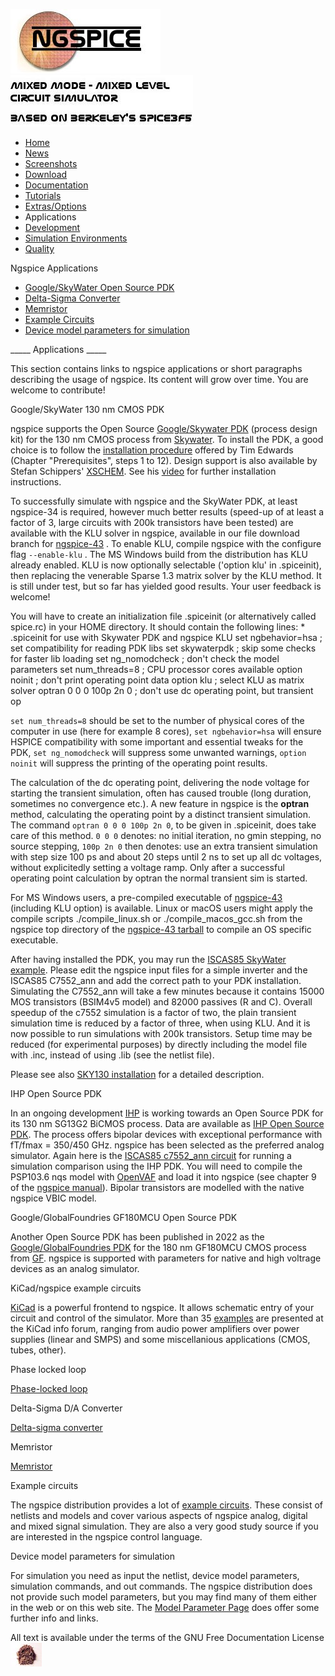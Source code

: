 ![NGSPICE](./images/nglogo.jpg) ![Mixed mode - mixed level circuit simulator - based on Berkeley's Spice3f5](./images/ngtext2.jpg) [](https://sourceforge.net/projects/ngspice)

-   [Home](./index.html)
-   [News](./news.html)
-   [Screenshots](https://sourceforge.net/projects/ngspice/)
-   [Download](./download.html)
-   [Documentation](./docs.html)
-   [Tutorials](./tutorials.html)
-   [Extras/Options](./extras.html)
-   Applications
-   [Development](./devel.html)
-   [Simulation Environments](./resources.html)
-   [Quality](./quality.html)

Ngspice Applications

-   [Google/SkyWater Open Source PDK](applic.html#sky)
-   [Delta-Sigma Converter](applic.html#dsc)
-   [Memristor](applic.html#memr)
-   [Example Circuits](applic.html#exam)
-   [Device model parameters for simulation](applic.html#mparam)

\_\_\_\_\_ Applications \_\_\_\_\_

This section contains links to ngspice applications or short paragraphs describing the usage of ngspice. Its content will grow over time. You are welcome to contribute!

Google/SkyWater 130 nm CMOS PDK

ngspice supports the Open Source [Google/Skywater PDK](https://github.com/google/skywater-pdk) (process design kit) for the 130 nm CMOS process from [Skywater](https://www.skywatertechnology.com/). To install the PDK, a good choice is to follow the [installation procedure](http://opencircuitdesign.com/open_pdks/install.html) offered by Tim Edwards (Chapter "Prerequisites", steps 1 to 12). Design support is also available by Stefan Schippers' [XSCHEM](http://repo.hu/projects/xschem/index.html). See his [video](https://www.youtube.com/watch?v=jXmmxO8WG8s) for further installation instructions.

To successfully simulate with ngspice and the SkyWater PDK, at least ngspice-34 is required, however much better results (speed-up of at least a factor of 3, large circuits with 200k transistors have been tested) are available with the KLU solver in ngspice, available in our file download branch for [ngspice-43](https://sourceforge.net/projects/ngspice/files/ng-spice-rework/43/) . To enable KLU, compile ngspice with the configure flag `--enable-klu` . The MS Windows build from the distribution has KLU already enabled. KLU is now optionally selectable ('option klu' in .spiceinit), then replacing the venerable Sparse 1.3 matrix solver by the KLU method. It is still under test, but so far has yielded good results. Your user feedback is welcome!

You will have to create an initialization file .spiceinit (or alternatively called spice.rc) in your HOME directory. It should contain the following lines:
              * .spiceinit for use with Skywater PDK and ngspice KLU
              set ngbehavior=hsa     ; set compatibility for reading PDK libs
              set skywaterpdk        ; skip some checks for faster lib loading
              set ng_nomodcheck      ; don't check the model parameters
              set num_threads=8      ; CPU processor cores available
              option noinit          ; don't print operating point data
              option klu             ; select KLU as matrix solver
              optran 0 0 0 100p 2n 0 ; don't use dc operating point, but transient op

`set num_threads=8` should be set to the number of physical cores of the computer in use (here for example 8 cores), `set ngbehavior=hsa` will ensure HSPICE compatibility with some important and essential tweaks for the PDK, `set ng_nomodcheck` will suppress some unwanted warnings, `option noinit` will suppress the printing of the operating point results.

The calculation of the dc operating point, delivering the node voltage for starting the transient simulation, often has caused trouble (long duration, sometimes no convergence etc.). A new feature in ngspice is the **optran** method, calculating the operating point by a distinct transient simulation. The command `optran 0 0 0 100p 2n 0`, to be given in .spiceinit, does take care of this method. `0 0 0` denotes: no initial iteration, no gmin stepping, no source stepping, `100p 2n 0` then denotes: use an extra transient simulation with step size 100 ps and about 20 steps until 2 ns to set up all dc voltages, without explicitedly setting a voltage ramp. Only after a successful operating point calculation by optran the normal transient sim is started.

For MS Windows users, a pre-compiled executable of [ngspice-43](https://sourceforge.net/projects/ngspice/files/ng-spice-rework/43/ngspice-43_64.7z/download) (including KLU option) is available. Linux or macOS users might apply the compile scripts ./compile\_linux.sh or ./compile\_macos\_gcc.sh from the ngspice top directory of the [ngspice-43 tarball](https://sourceforge.net/projects/ngspice/files/ng-spice-rework/43/ngspice-43.tar.gz/download) to compile an OS specific executable.

After having installed the PDK, you may run the [ISCAS85 SkyWater example](./tests/skywater-examples.7z). Please edit the ngspice input files for a simple inverter and the ISCAS85 C7552\_ann and add the correct path to your PDK installation. Simulating the C7552\_ann will take a few minutes because it contains 15000 MOS transistors (BSIM4v5 model) and 82000 passives (R and C). Overall speedup of the c7552 simulation is a factor of two, the plain transient simulation time is reduced by a factor of three, when using KLU. And it is now possible to run simulations with 200k transistors. Setup time may be reduced (for experimental purposes) by directly including the model file with .inc, instead of using .lib (see the netlist file).

Please see also [SKY130 installation](https://classes.up-microlab.org/index.php?title=SKY130_Models) for a detailed description.

IHP Open Source PDK

In an ongoing development [IHP](https://www.ihp-microelectronics.com/) is working towards an Open Source PDK for its 130 nm SG13G2 BiCMOS process. Data are available as [IHP Open Source PDK](https://github.com/IHP-GmbH/IHP-Open-PDK). The process offers bipolar devices with exceptional performance with fT/fmax = 350/450 GHz. ngspice has been selected as the preferred analog simulator. Again here is the [ISCAS85 c7552\_ann circuit](./tests/IHP-c7552_ann.7z) for running a simulation comparison using the IHP PDK. You will need to compile the PSP103.6 nqs model with [OpenVAF](https://ngspice.sourceforge.io/osdi.html) and load it into ngspice (see chapter 9 of the [ngspice manual](https://sourceforge.net/projects/ngspice/files/ng-spice-rework/43/ngspice-43-manual.pdf/download)). Bipolar transistors are modelled with the native ngspice VBIC model.

Google/GlobalFoundries GF180MCU Open Source PDK

Another Open Source PDK has been published in 2022 as the [Google/GlobalFoundries PDK](https://github.com/google/gf180mcu-pdk/) for the 180 nm GF180MCU CMOS process from [GF](https://gf.com/). ngspice is supported with parameters for native and high voltrage devices as an analog simulator.

KiCad/ngspice example circuits

[KiCad](https://KiCad.org) is a powerful frontend to ngspice. It allows schematic entry of your circuit and control of the simulator. More than 35 [examples](https://forum.kicad.info/t/simulation-examples-for-eeschema-ngspice/34443) are presented at the KiCad info forum, ranging from audio power amplifiers over power supplies (linear and SMPS) and some miscellanious applications (CMOS, tubes, other).

Phase locked loop

[Phase-locked loop](./xspicehowto.html#pll)

Delta-Sigma D/A Converter

[Delta-sigma converter](./xspicehowto.html#dsc)

Memristor

[Memristor](./xspicehowto.html#memr)

Example circuits

The ngspice distribution provides a lot of [example circuits](https://sourceforge.net/p/ngspice/ngspice/ci/master/tree/examples). These consist of netlists and models and cover various aspects of ngspice analog, digital and mixed signal simulation. They are also a very good study source if you are interested in the ngspice control language.

Device model parameters for simulation

For simulation you need as input the netlist, device model parameters, simulation commands, and out commands. The ngspice distribution does not provide such model parameters, but you may find many of them either in the web or on this web site. The [Model Parameter Page](./modelparams.html) does offer some further info and links.

 All text is available under the terms of the GNU Free Documentation License ![](./images/spice.jpg)
